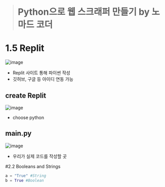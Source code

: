 > # Python으로 웹 스크래퍼 만들기 by 노마드 코더

# 1.5 Replit
![image](https://user-images.githubusercontent.com/99578725/187365424-28d44e8a-80ba-432a-b0fc-629224df4a2e.png)
- Replit 사이트 통해 파이썬 작성
- 깃허브, 구글 등 아이디 연동 가능

## create Replit
![image](https://user-images.githubusercontent.com/99578725/187365910-c6b7b47e-331e-4495-a0a2-dc1f37df6adf.png)
- choose python

## main.py
![image](https://user-images.githubusercontent.com/99578725/187366297-65d2c002-e265-4f10-a709-2f3449ff264e.png)
- 우리가 실제 코드를 작성할 곳


#2.2 Booleans and Strings
```py
a = "True" #String
b = True #Boolean
```
